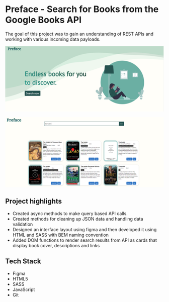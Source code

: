 # Preface - Search for Books from the Google Books API

<p>The goal of this project was to gain an understanding of REST APIs and working with various incoming data payloads.</p>

<p>
    <img src="Images\Preface.png" width="700">
</p>
<p>
    <img src="Images\search.png" width="700">
</p>

## Project highlights

- Created async methods to make query based API calls.
- Created methods for cleaning up JSON data and handling data validation
- Designed an interface layout using figma and then developed it using HTML and SASS with BEM naming convention
- Added DOM functions to render search results from API as cards that display book cover, descriptions and links

## Tech Stack

- Figma
- HTML5
- SASS
- JavaScript
- Git
